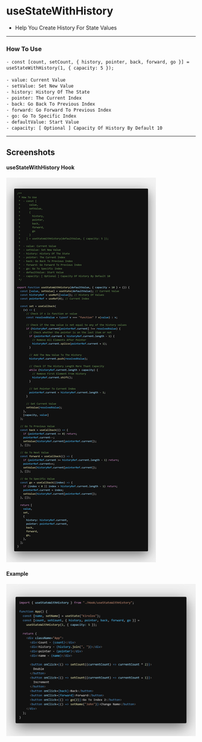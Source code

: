 # useStateWithHistory

- Help You Create History For State Values

---

### How To Use

    - const [count, setCount, { history, pointer, back, forward, go }] = useStateWithHistory(1, { capacity: 5 });

    - value: Current Value
    - setValue: Set New Value
    - history: History Of The State
    - pointer: The Current Index
    - back: Go Back To Previous Index
    - forward: Go Forward To Previous Index
    - go: Go To Specific Index
    - defaultValue: Start Value
    - capacity: [ Optional ] Capacity Of History By Default 10

---

## Screenshots

#### useStateWithHistory Hook

![useStateWithHistory Hook](images/useStateWithHistory/useStateWithHistory.png "useStateWithHistory Hook")

#### Example

![Example](images/useStateWithHistory/example.png "Example")
